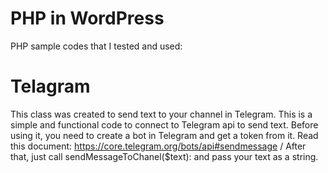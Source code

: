 # PHP in WordPress
PHP sample codes that I tested and used:

# Telagram 
This class was created to send text to your channel in Telegram.
This is a simple and functional code to connect to Telegram api to send text.
Before using it, you need to create a bot in Telegram and get a token from it.
Read this document: https://core.telegram.org/bots/api#sendmessage
 / After that, just call sendMessageToChanel($text): and pass your text as a string.
